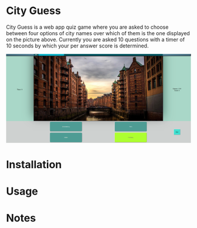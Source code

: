 # City Guess 

City Guess is a web app quiz game where you are asked to choose between four options of city names over which of them is the one displayed on the picture above.
Currently you are asked 10 questions with a timer of 10 seconds by which your per answer score is determined.

<p align="center">
  <img src="./src/assets/example.png" alt="Example" width="738">
</p>

# Installation

# Usage

# Notes

